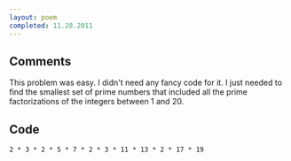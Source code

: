 ```yaml
---
layout: poem
completed: 11.28.2011
---
```


## Comments

This problem was easy. I didn't need any fancy code for it. I just needed to
find the smallest set of prime numbers that included all the prime
factorizations of the integers between 1 and 20.

## Code

```applescript
2 * 3 * 2 * 5 * 7 * 2 * 3 * 11 * 13 * 2 * 17 * 19
```
